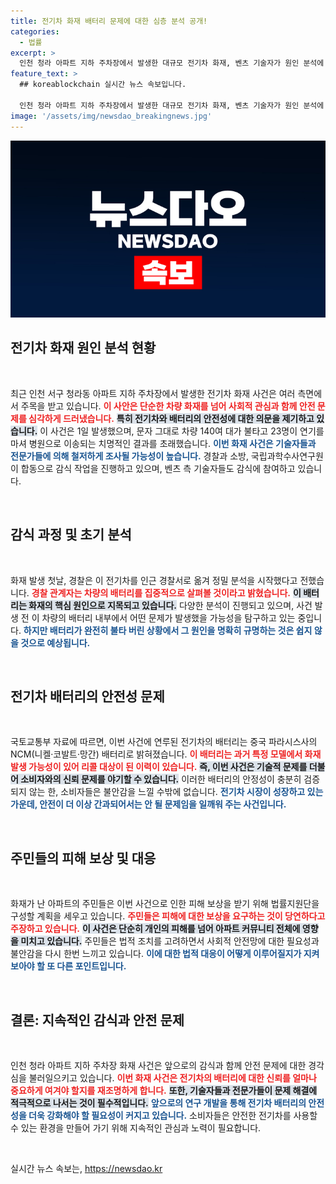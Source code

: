 ```yaml
---
title: 전기차 화재 배터리 문제에 대한 심층 분석 공개!
categories:
  - 법률
excerpt: >
  인천 청라 아파트 지하 주차장에서 발생한 대규모 전기차 화재, 벤츠 기술자가 원인 분석에 참여! 불타버린 차량이 남긴 의문, 배터리에 주목하며 경찰이 수사 속도를 높인다. 피해 주민들은 법적 대응에 나설 계획! 클릭해서 더 알아보세요!
feature_text: >
  ## koreablockchain 실시간 뉴스 속보입니다.

  인천 청라 아파트 지하 주차장에서 발생한 대규모 전기차 화재, 벤츠 기술자가 원인 분석에 참여! 불타버린 차량이 남긴 의문, 배터리에 주목하며 경찰이 수사 속도를 높인다. 피해 주민들은 법적 대응에 나설 계획! 클릭해서 더 알아보세요!
image: '/assets/img/newsdao_breakingnews.jpg'
---
```


<p><img src="/assets/img/newsdao_breakingnews.jpg" alt="koreablockchain 속보" /></p>

<h2 data-ke-size="size26">전기차 화재 원인 분석 현황</h2>

<p data-ke-size="size16">&nbsp;</p>

<p>최근 인천 서구 청라동 아파트 지하 주차장에서 발생한 전기차 화재 사건은 여러 측면에서 주목을 받고 있습니다. <b><span style="color: #ee2323;">이 사안은 단순한 차량 화재를 넘어 사회적 관심과 함께 안전 문제를 심각하게 드러냈습니다.</span></b> <b><span style="background-color: #21538527;">특히 전기차와 배터리의 안전성에 대한 의문을 제기하고 있습니다.</span></b> 이 사건은 1일 발생했으며, 문자 그대로 차량 140여 대가 불타고 23명이 연기를 마셔 병원으로 이송되는 치명적인 결과를 초래했습니다. <b><span style="color: #1a5490;">이번 화재 사건은 기술자들과 전문가들에 의해 철저하게 조사될 가능성이 높습니다.</span></b> 경찰과 소방, 국립과학수사연구원이 합동으로 감식 작업을 진행하고 있으며, 벤츠 측 기술자들도 감식에 참여하고 있습니다.</p>

<p data-ke-size="size16">&nbsp;</p>

<h2 data-ke-size="size26">감식 과정 및 초기 분석</h2>

<p data-ke-size="size16">&nbsp;</p>

<p>화재 발생 첫날, 경찰은 이 전기차를 인근 경찰서로 옮겨 정밀 분석을 시작했다고 전했습니다. <b><span style="color: #ee2323;">경찰 관계자는 차량의 배터리를 집중적으로 살펴볼 것이라고 밝혔습니다.</span></b> <b><span style="background-color: #21538527;">이 배터리는 화재의 핵심 원인으로 지목되고 있습니다.</span></b> 다양한 분석이 진행되고 있으며, 사건 발생 전 이 차량의 배터리 내부에서 어떤 문제가 발생했을 가능성을 탐구하고 있는 중입니다. <b><span style="color: #1a5490;">하지만 배터리가 완전히 불타 버린 상황에서 그 원인을 명확히 규명하는 것은 쉽지 않을 것으로 예상됩니다.</span></b></p>

<p data-ke-size="size16">&nbsp;</p>

<h2 data-ke-size="size26">전기차 배터리의 안전성 문제</h2>

<p data-ke-size="size16">&nbsp;</p>

<p>국토교통부 자료에 따르면, 이번 사건에 연루된 전기차의 배터리는 중국 파라시스사의 NCM(니켈·코발트·망간) 배터리로 밝혀졌습니다. <b><span style="color: #ee2323;">이 배터리는 과거 특정 모델에서 화재 발생 가능성이 있어 리콜 대상이 된 이력이 있습니다.</span></b> <b><span style="background-color: #21538527;">즉, 이번 사건은 기술적 문제를 더불어 소비자와의 신뢰 문제를 야기할 수 있습니다.</span></b> 이러한 배터리의 안정성이 충분히 검증되지 않는 한, 소비자들은 불안감을 느낄 수밖에 없습니다. <b><span style="color: #1a5490;">전기차 시장이 성장하고 있는 가운데, 안전이 더 이상 간과되어서는 안 될 문제임을 일깨워 주는 사건입니다.</span></b></p>

<p data-ke-size="size16">&nbsp;</p>

<h2 data-ke-size="size26">주민들의 피해 보상 및 대응</h2>

<p data-ke-size="size16">&nbsp;</p>

<p>화재가 난 아파트의 주민들은 이번 사건으로 인한 피해 보상을 받기 위해 법률지원단을 구성할 계획을 세우고 있습니다. <b><span style="color: #ee2323;">주민들은 피해에 대한 보상을 요구하는 것이 당연하다고 주장하고 있습니다.</span></b> <b><span style="background-color: #21538527;">이 사건은 단순히 개인의 피해를 넘어 아파트 커뮤니티 전체에 영향을 미치고 있습니다.</span></b> 주민들은 법적 조치를 고려하면서 사회적 안전망에 대한 필요성과 불안감을 다시 한번 느끼고 있습니다. <b><span style="color: #1a5490;">이에 대한 법적 대응이 어떻게 이루어질지가 지켜보아야 할 또 다른 포인트입니다.</span></b></p>

<p data-ke-size="size16">&nbsp;</p>

<h2 data-ke-size="size26">결론: 지속적인 감식과 안전 문제</h2>

<p data-ke-size="size16">&nbsp;</p>

<p>인천 청라 아파트 지하 주차장 화재 사건은 앞으로의 감식과 함께 안전 문제에 대한 경각심을 불러일으키고 있습니다. <b><span style="color: #ee2323;">이번 화재 사건은 전기차의 배터리에 대한 신뢰를 얼마나 중요하게 여겨야 할지를 재조명하게 합니다.</span></b> <b><span style="background-color: #21538527;">또한, 기술자들과 전문가들이 문제 해결에 적극적으로 나서는 것이 필수적입니다.</span></b> <b><span style="color: #1a5490;">앞으로의 연구 개발을 통해 전기차 배터리의 안전성을 더욱 강화해야 할 필요성이 커지고 있습니다.</span></b> 소비자들은 안전한 전기차를 사용할 수 있는 환경을 만들어 가기 위해 지속적인 관심과 노력이 필요합니다.</p>

<p data-ke-size="size16">&nbsp;</p>
실시간 뉴스 속보는, <a href="https://newsdao.kr" rel="dofollow">https://newsdao.kr</a>


